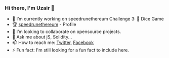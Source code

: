 ### Hi there, I'm Uzair 👋



- 🔭 I’m currently working on speedrunethereum Challenge 3: 🎲 Dice Game
- 🏆 [speedrunethereum](https://speedrunethereum.com/builders/0xe8CD1Ac6b04238dbFC711A6616d2F43a5d126754) - Profile
- 👯 I’m looking to collaborate on opensource projects. 
- 💬 Ask me about jS, Solidity...
- 📫 How to reach me: [Twitter](https://mobile.twitter.com/uzair0111), [Facebook](https://www.facebook.com/mohammed.uzair.5661/)
- ⚡ Fun fact: I'm still looking for a fun fact to include here.

